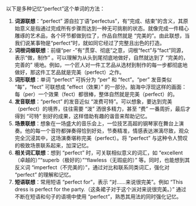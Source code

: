 以下是多种记忆“perfect”这个单词的方法：
1. **词源联想**：“perfect” 源自拉丁语“perfectus”，有“完成、结束”的含义，其原始意义是指通过完成所有步骤而达到一种无可挑剔的状态。就像完成一件精心雕琢的艺术品，各个环节都做到位了，作品自然就是 “完美的”。由此联想，当我们说某事物是“perfect”时，就如同它经过了完整且出色的打造。 
2. **词根词缀联想**：前缀“per -”有“贯穿、彻底”之意，词根“fect”与“fact”同源，表示“做，制作” 。可以理解为从头到尾彻底地做好，自然就达到了 “完美的，完善的” 境地。例如，一个匠人对一件工艺品从选材到制作的每一步都彻底地做好，那这件工艺品就是完美（perfect）之作。
3. **词形联想**：单词 “perfect” 可拆分为 “per” 和 “fect”。“per” 发音类似 “每”，“fect” 可联想成 “effect（效果）” 的一部分。脑海中浮现这样的画面：每（per）一个效果（fect）都很棒，整体自然就是完美（perfect）的。 
4. **发音联想**：“perfect” 的发音近似 “泼费可特”。可以想象，要达到完美（perfect）的境界，往往需要 “泼” 洒很多精力，甚至 “费” 一番周折，最后才得到 “可特” 别好的成果，这样借助有趣的谐音来帮助记忆。 
5. **场景联想**：想象在一场盛大的音乐会上，一位技艺高超的钢琴家在舞台上演奏。他的每一个音符都弹奏得恰到好处，节奏精准，情感表达淋漓尽致，观众完全沉浸其中，这场演奏堪称完美（perfect）。将 “perfect” 与这种令人赞叹的极致场景联系起来，加深记忆。 
6. **相关词汇联想**：想到 “perfect” 时，可关联相似意义的词汇，如 “excellent（卓越的）”“superb（极好的）”“flawless（无瑕疵的）” 等。同时，也能想到其反义词 “imperfect（不完美的）”，通过对比和联系同类词汇，强化对 “perfect” 的理解和记忆。 
7. **短语联想**：常用短语 “perfect for”，表示 “对……来说很完美”。例如 “This dress is perfect for the party.（这条裙子对于这个派对来说很完美。）” 通过不断在短语和句子的语境中使用 “perfect”，熟悉其用法的同时强化记忆。 